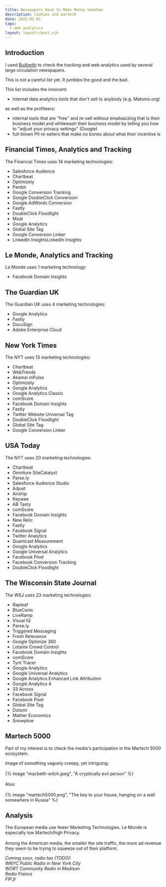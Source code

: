 ```yaml
---
title: Newspapers Have to Make Money Somehow
description: Cookies and martech
date: 2022-02-02
tags:
  - web analytics
layout: layouts/post.njk
---
```


## Introduction  
I used [Builtwith](https://builtwith.com) to check the tracking and web analytics used by several large circulation newspapers.  
  
  
This is not a careful list yet. It jumbles the good and the bad.  

This list includes the innocent:
- internal data analytics tools that don't sell to anybody (e.g. Matomo.org)  
  
as well as the profiteers:
- internal tools that are "free" and re-sell without emphasizing that is their business model and whitewash their business model by telling you how to "adjust your privacy settings" (Google)
- full-blown PII re-sellers that make no bones about what their incentive is


## Financial Times, Analytics and Tracking
The Financial Times uses 14 marketing technologies:  
* Salesforce Audience
* Chartbeat 
* Optimizely 
* Pardot 
* Google Conversion Tracking 
* Google DoubleClick Conversion 
* Google AdWords Conversion 
* Fastly 
* DoubleClick Floodlight 
* Moat 
* Google Analytics 
* Global Site Tag 
* Google Conversion Linker 
* LinkedIn InsightsLinkedIn Insights

## Le Monde, Analytics and Tracking
Le Monde uses 1 marketing technology:  
* Facebook Domain Insights

## The Guardian UK
The Guardian UK uses 4 marketing technologies:  

* Google Analytics
* Fastly  
* DocuSign 
* Adobe Enterprise Cloud  

## New York Times
The NYT uses 13 marketing technologies:  
* Chartbeat 
* WebTrends 
* Akamai mPulse 
* Optimizely 
* Google Analytics 
* Google Analytics Classic 
* comScore 
* Facebook Domain Insights 
* Fastly 
* Twitter Website Universal Tag
* DoubleClick Floodlight 
* Global Site Tag 
* Google Conversion Linker 


## USA Today
The NYT uses 20 marketing technologies:  
* Chartbeat 
* Omniture SiteCatalyst 
* Parse.ly 
* Salesforce Audience Studio 
* Adjust 
* Airship 
* Keywee 
* AB Tasty 
* comScore 
* Facebook Domain Insights 
* New Relic 
* Fastly 
* Facebook Signal 
* Twitter Analytics 
* Quantcast Measurement 
* Google Analytics 
* Google Universal Analytics 
* Facebook Pixel 
* Facebook Conversion Tracking 
* DoubleClick Floodlight 

## The Wisconsin State Journal
The WSJ uses 23 marketing technologies:  
* Rapleaf 
* BlueConic 
* LiveRamp 
* Visual IQ 
* Parse.ly 
* Triggered Messaging 
* Fresh Relevance 
* Google Optimize 360 
* Lotame Crowd Control 
* Facebook Domain Insights 
* comScore 
* Tynt Tracer 
* Google Analytics 
* Google Universal Analytics 
* Google Analytics Enhanced Link Attribution 
* Google Analytics 4 
* 33 Across 
* Facebook Signal 
* Facebook Pixel 
* Global Site Tag 
* Dotomi 
* Mather Economics 
* Snowplow 

## Martech 5000
Part of my interest is to check the media's participation in the Martech 5000 ecosystem.
  
Image of something vaguely creepy, yet intriguing:  
<br/>
{% image "macbeth-witch.jpeg", "A cryptically evil person" %}  
<br/>
Also:   
<br/>
{% image "martech5000.png", "The key to your house, hanging on a wall somewhere in Russia" %}  

## Analysis
The European media use fewer Marketing Technologies.  Le Monde is especially low Martech/high Privacy.  
<br/>
Among the American media, the smaller the site traffic, the more ad revenue they seem to be trying to squeeze out of their platform.  
  
_Coming soon, radio too (TODO):  
WNYC Public Radio in New York City  
WORT Community Radio in Madison  
Radio France  
FIP.fr_  

